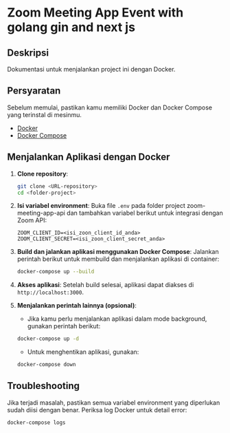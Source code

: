 # Zoom Meeting App Event with golang gin and next js

## Deskripsi
Dokumentasi untuk menjalankan project ini dengan Docker.

## Persyaratan
Sebelum memulai, pastikan kamu memiliki Docker dan Docker Compose yang terinstal di mesinmu.

- [Docker](https://www.docker.com/get-started)
- [Docker Compose](https://docs.docker.com/compose/install/)

## Menjalankan Aplikasi dengan Docker

1. **Clone repository**:
    ```bash
    git clone <URL-repository>
    cd <folder-project>
    ```

2. **Isi variabel environment**:
    Buka file `.env` pada folder project zoom-meeting-app-api dan tambahkan variabel berikut untuk integrasi dengan Zoom API:
    ```env
    ZOOM_CLIENT_ID=<isi_zoon_client_id_anda>
    ZOOM_CLIENT_SECRET=<isi_zoon_client_secret_anda>
    ```

4. **Build dan jalankan aplikasi menggunakan Docker Compose**:
    Jalankan perintah berikut untuk membuild dan menjalankan aplikasi di container:
    ```bash
    docker-compose up --build
    ```

5. **Akses aplikasi**:
    Setelah build selesai, aplikasi dapat diakses di `http://localhost:3000`.

6. **Menjalankan perintah lainnya (opsional)**:
    - Jika kamu perlu menjalankan aplikasi dalam mode background, gunakan perintah berikut:
    ```bash
    docker-compose up -d
    ```

    - Untuk menghentikan aplikasi, gunakan:
    ```bash
    docker-compose down
    ```

## Troubleshooting

Jika terjadi masalah, pastikan semua variabel environment yang diperlukan sudah diisi dengan benar. Periksa log Docker untuk detail error:
```bash
docker-compose logs